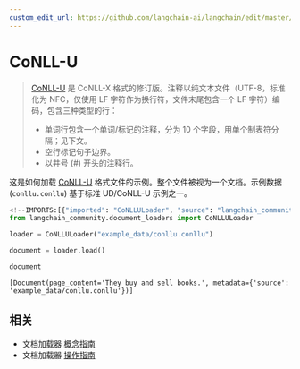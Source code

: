 ```yaml
---
custom_edit_url: https://github.com/langchain-ai/langchain/edit/master/docs/docs/integrations/document_loaders/conll-u.ipynb
---
```

# CoNLL-U

>[CoNLL-U](https://universaldependencies.org/format.html) 是 CoNLL-X 格式的修订版。注释以纯文本文件（UTF-8，标准化为 NFC，仅使用 LF 字符作为换行符，文件末尾包含一个 LF 字符）编码，包含三种类型的行：
>- 单词行包含一个单词/标记的注释，分为 10 个字段，用单个制表符分隔；见下文。
>- 空行标记句子边界。
>- 以井号 (#) 开头的注释行。

这是如何加载 [CoNLL-U](https://universaldependencies.org/format.html) 格式文件的示例。整个文件被视为一个文档。示例数据 (`conllu.conllu`) 基于标准 UD/CoNLL-U 示例之一。


```python
<!--IMPORTS:[{"imported": "CoNLLULoader", "source": "langchain_community.document_loaders", "docs": "https://python.langchain.com/api_reference/community/document_loaders/langchain_community.document_loaders.conllu.CoNLLULoader.html", "title": "CoNLL-U"}]-->
from langchain_community.document_loaders import CoNLLULoader
```


```python
loader = CoNLLULoader("example_data/conllu.conllu")
```


```python
document = loader.load()
```


```python
document
```



```output
[Document(page_content='They buy and sell books.', metadata={'source': 'example_data/conllu.conllu'})]
```



## 相关

- 文档加载器 [概念指南](/docs/concepts/#document-loaders)
- 文档加载器 [操作指南](/docs/how_to/#document-loaders)
